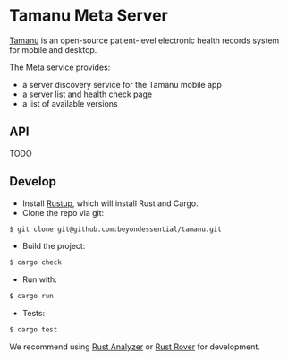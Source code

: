 # Tamanu Meta Server

[Tamanu](https://www.bes.au/products/tamanu/) is an open-source patient-level electronic health records system for mobile and desktop.

The Meta service provides:
- a server discovery service for the Tamanu mobile app
- a server list and health check page
- a list of available versions

## API

TODO

## Develop

- Install [Rustup](https://rustup.rs/), which will install Rust and Cargo.
- Clone the repo via git:

```bash
$ git clone git@github.com:beyondessential/tamanu.git
```

- Build the project:

```bash
$ cargo check
```

- Run with:

```bash
$ cargo run
```

- Tests:

```bash
$ cargo test
```

We recommend using [Rust Analyzer](https://rust-analyzer.github.io/) or [Rust Rover](https://www.jetbrains.com/rust/) for development.
